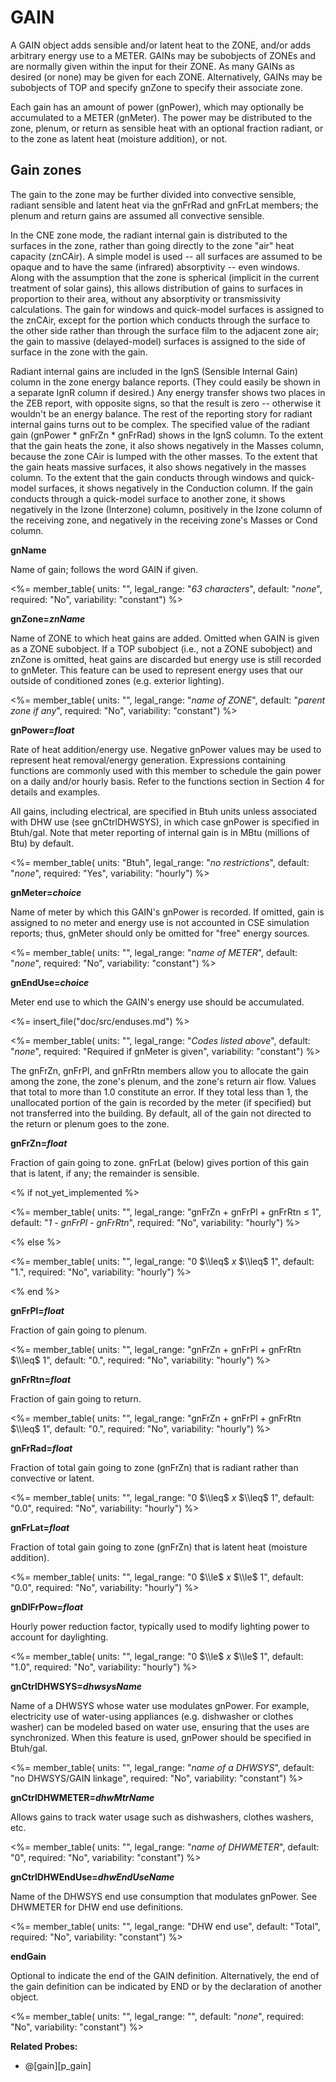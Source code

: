 # GAIN

A GAIN object adds sensible and/or latent heat to the ZONE, and/or adds arbitrary energy use to a METER. GAINs may be subobjects of ZONEs and are normally given within the input for their ZONE. As many GAINs as desired (or none) may be given for each ZONE. Alternatively, GAINs may be subobjects of TOP and specify gnZone to specify their associate zone.

Each gain has an amount of power (gnPower), which may optionally be accumulated to a METER (gnMeter). The power may be distributed to the zone, plenum, or return as sensible heat with an optional fraction radiant, or to the zone as latent heat (moisture addition), or not.

## Gain zones

The gain to the zone may be further divided into convective sensible, radiant sensible and latent heat via the gnFrRad and gnFrLat members; the plenum and return gains are assumed all convective sensible.

<!-- ## Gain Modeling in CNE zones -->

In the CNE zone mode, the radiant internal gain is distributed to the surfaces in the zone, rather than going directly to the zone "air" heat capacity (znCAir). A simple model is used -- all surfaces are assumed to be opaque and to have the same (infrared) absorptivity -- even windows. Along with the assumption that the zone is spherical (implicit in the current treatment of solar gains), this allows distribution of gains to surfaces in proportion to their area, without any absorptivity or transmissivity calculations. The gain for windows and quick-model surfaces is assigned to the znCAir, except for the portion which conducts through the surface to the other side rather than through the surface film to the adjacent zone air; the gain to massive (delayed-model) surfaces is assigned to the side of surface in the zone with the gain.

Radiant internal gains are included in the IgnS (Sensible Internal Gain) column in the zone energy balance reports. (They could easily be shown in a separate IgnR column if desired.) Any energy transfer shows two places in the ZEB report, with opposite signs, so that the result is zero -- otherwise it wouldn't be an energy balance. The rest of the reporting story for radiant internal gains turns out to be complex. The specified value of the radiant gain (gnPower \* gnFrZn \* gnFrRad) shows in the IgnS column. To the extent that the gain heats the zone, it also shows negatively in the Masses column, because the zone CAir is lumped with the other masses. To the extent that the gain heats massive surfaces, it also shows negatively in the masses column. To the extent that the gain conducts through windows and quick-model surfaces, it shows negatively in the Conduction column. If the gain conducts through a quick-model surface to another zone, it shows negatively in the Izone (Interzone) column, positively in the Izone column of the receiving zone, and negatively in the receiving zone's Masses or Cond column.

**gnName**

Name of gain; follows the word GAIN if given.

<%= member_table(
units: "",
legal_range: "_63 characters_",
default: "_none_",
required: "No",
variability: "constant")
%>

**gnZone=_znName_**

Name of ZONE to which heat gains are added. Omitted when GAIN is given as a ZONE subobject. If a TOP subobject (i.e., not a ZONE subobject) and znZone is omitted, heat gains are discarded but energy use is still recorded to gnMeter. This feature can be used to represent energy uses that our outside of conditioned zones (e.g. exterior lighting).

<%= member_table(
units: "",
legal_range: "_name of ZONE_",
default: "_parent zone if any_",
required: "No",
variability: "constant")
%>

**gnPower=_float_**

Rate of heat addition/energy use. Negative gnPower values may be used to represent heat removal/energy generation. Expressions containing functions are commonly used with this member to schedule the gain power on a daily and/or hourly basis. Refer to the functions section in Section 4 for details and examples.

All gains, including electrical, are specified in Btuh units unless associated with DHW use (see gnCtrlDHWSYS), in which case gnPower is specified in Btuh/gal. Note that meter reporting of internal gain is in MBtu (millions of Btu) by default.

<%= member_table(
units: "Btuh",
legal_range: "_no restrictions_",
default: "_none_",
required: "Yes",
variability: "hourly")
%>

**gnMeter=_choice_**

Name of meter by which this GAIN's gnPower is recorded. If omitted, gain is assigned to no meter and energy use is not accounted in CSE simulation reports; thus, gnMeter should only be omitted for "free" energy sources.

<%= member_table(
units: "",
legal_range: "_name of METER_",
default: "_none_",
required: "No",
variability: "constant")
%>

**gnEndUse=_choice_**

Meter end use to which the GAIN's energy use should be accumulated.

<%= insert_file("doc/src/enduses.md") %>

<%= member_table(
units: "",
legal_range: "_Codes listed above_",
default: "_none_",
required: "Required if gnMeter is given",
variability: "constant")
%>

The gnFrZn, gnFrPl, and gnFrRtn members allow you to allocate the gain among the zone, the zone's plenum, and the zone's return air flow. Values that total to more than 1.0 constitute an error. If they total less than 1, the unallocated portion of the gain is recorded by the meter (if specified) but not transferred into the building. By default, all of the gain not directed to the return or plenum goes to the zone.

**gnFrZn=_float_**

Fraction of gain going to zone. gnFrLat (below) gives portion of this gain that is latent, if any; the remainder is sensible.

<% if not_yet_implemented %>

<%= member_table(
units: "",
legal_range: "gnFrZn + gnFrPl + gnFrRtn $\leq$ 1",
default: "_1 - gnFrPl - gnFrRtn_",
required: "No",
variability: "hourly")
%>

<% else %>

<%= member_table(
units: "",
legal_range: "0 $\\leq$ _x_ $\\leq$ 1",
default: "1.",
required: "No",
variability: "hourly")
%>

<% end %>

**gnFrPl=_float_**

Fraction of gain going to plenum.

<%= member_table(
units: "",
legal_range: "gnFrZn + gnFrPl + gnFrRtn $\\leq$ 1",
default: "0.",
required: "No",
variability: "hourly") %>

**gnFrRtn=_float_**

Fraction of gain going to return.

<%= member_table(
units: "",
legal_range: "gnFrZn + gnFrPl + gnFrRtn $\\leq$ 1",
default: "0.",
required: "No",
variability: "hourly") %>

**gnFrRad=_float_**

Fraction of total gain going to zone (gnFrZn) that is radiant rather than convective or latent.

<%= member_table(
units: "",
legal_range: "0 $\\leq$ _x_ $\\leq$ 1",
default: "0.0",
required: "No",
variability: "hourly")
%>

**gnFrLat=_float_**

Fraction of total gain going to zone (gnFrZn) that is latent heat (moisture addition).

<%= member_table(
units: "",
legal_range: "0 $\\le$ _x_ $\\le$ 1",
default: "0.0",
required: "No",
variability: "hourly")
%>

**gnDlFrPow=_float_**

Hourly power reduction factor, typically used to modify lighting power to account for
daylighting.

<%= member_table(
units: "",
legal_range: "0 $\\le$ _x_ $\\le$ 1",
default: "1.0",
required: "No",
variability: "hourly")
%>

**gnCtrlDHWSYS=_dhwsysName_**

Name of a DHWSYS whose water use modulates gnPower. For example, electricity use of water-using appliances (e.g. dishwasher or clothes washer) can be modeled based on water use, ensuring that the uses are synchronized. When this feature is used, gnPower should be specified in Btuh/gal.

<%= member_table(
units: "",
legal_range: "_name of a DHWSYS_",
default: "no DHWSYS/GAIN linkage",
required: "No",
variability: "constant")
%>

**gnCtrlDHWMETER=_dhwMtrName_**

Allows gains to track water usage such as dishwashers, clothes washers, etc.

<%= member_table(
units: "",
legal_range: "_name of DHWMETER_",
default: "0",
required: "No",
variability: "constant") %>

**gnCtrlDHWEndUse=_dhwEndUseName_**

Name of the DHWSYS end use consumption that modulates gnPower. See DHWMETER for DHW end use definitions.

<%= member_table(
units: "",
legal_range: "DHW end use",
default: "Total",
required: "No",
variability: "constant")
%>

**endGain**

Optional to indicate the end of the GAIN definition. Alternatively, the end of the gain definition can be indicated by END or by the declaration of another object.

<%= member_table(
units: "",
legal_range: "",
default: "_none_",
required: "No",
variability: "constant")
%>

**Related Probes:**

- @[gain][p_gain]
